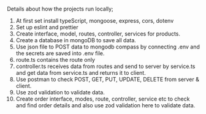 Details about how the projects run locally;

1. At first set install typeScript, mongoose, express, cors, dotenv
2. Set up eslint and prettier
3. Create interface, model, routes, controller, services for products.
4. Create a database in mongoDB to save all data.
5. Use json file to POST data to mongodb compass by connecting .env and the secrets are saved into .env file.
6. route.ts contains the route only
7. controller.ts receives data from routes and send to server by service.ts and get data from service.ts and returns it to client.
8. Use postman to check POST, GET, PUT, UPDATE, DELETE from server & client.
9. Use zod validation to validate data.
10. Create order interface, modes, route, controller, service etc to check and find order details and also use zod validation here to validate data.
